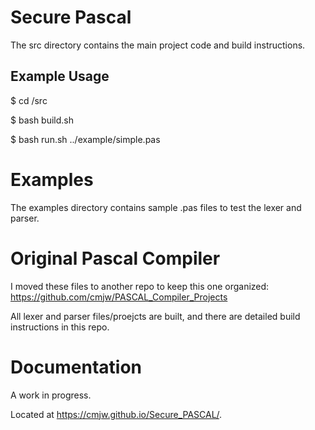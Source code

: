 # Secure Pascal

The src directory contains the main project code and build instructions.

## Example Usage

$ cd /src

$ bash build.sh

$ bash run.sh ../example/simple.pas

# Examples

The examples directory contains sample .pas files to test the lexer and parser.

# Original Pascal Compiler 

I moved these files to another repo to keep this one organized:
https://github.com/cmjw/PASCAL_Compiler_Projects

All lexer and parser files/proejcts are built, and there are detailed build instructions in this repo. 

# Documentation

A work in progress.

Located at https://cmjw.github.io/Secure_PASCAL/.
